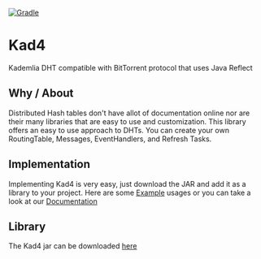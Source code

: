 [![Gradle](https://github.com/DrBrad/Kad4/workflows/Publish/badge.svg)](https://github.com/DrBrad/Kad4/actions)

# Kad4
Kademlia DHT compatible with BitTorrent protocol that uses Java Reflect

Why / About
-----
Distributed Hash tables don't have allot of documentation online nor are their many libraries that are easy to use and customization. This library offers an easy to use approach to DHTs. You can create your own RoutingTable, Messages, EventHandlers, and Refresh Tasks.

Implementation
-----
Implementing Kad4 is very easy, just download the JAR and add it as a library to your project. Here are some [Example](https://github.com/DrBrad/Kad4/wiki/Examples) usages or you can take a look at our [Documentation](https://github.com/DrBrad/Kad4)

Library
-----
The Kad4 jar can be downloaded [here](https://github.com/DrBrad/Kad4/raw/main/out/artifacts/Kad4_jar/Kad4.jar)
